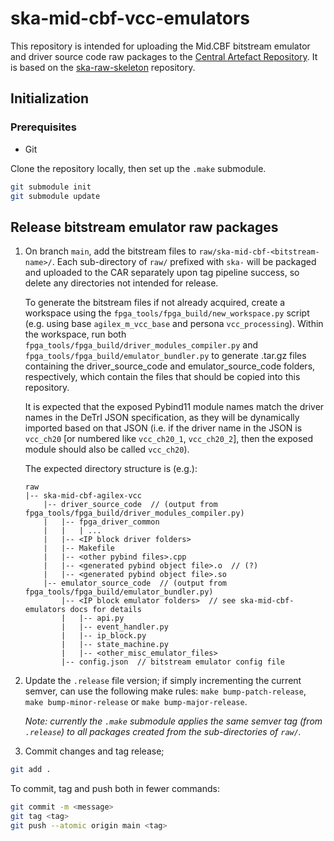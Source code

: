 # ska-mid-cbf-vcc-emulators

This repository is intended for uploading the Mid.CBF bitstream emulator and driver source code
raw packages to the [Central Artefact Repository](https://artefact.skao.int/). 
It is based on the [ska-raw-skeleton](https://gitlab.com/ska-telescope/templates/ska-raw-skeleton) repository.

## Initialization

### Prerequisites
- Git

Clone the repository locally, then set up the `.make` submodule.
```bash
git submodule init
git submodule update
```

## Release bitstream emulator raw packages
1. On branch `main`, add the bitstream files to `raw/ska-mid-cbf-<bitstream-name>/`. Each sub-directory of `raw/` prefixed with `ska-` will be packaged and uploaded to the CAR separately upon tag pipeline success, so delete any directories not intended for release.

   To generate the bitstream files if not already acquired, create a workspace using the `fpga_tools/fpga_build/new_workspace.py` script (e.g. using base `agilex_m_vcc_base` and persona `vcc_processing`). Within the workspace, run both `fpga_tools/fpga_build/driver_modules_compiler.py` and `fpga_tools/fpga_build/emulator_bundler.py` to generate .tar.gz files containing the driver_source_code and emulator_source_code folders, respectively, which contain the files that should be copied into this repository.

   It is expected that the exposed Pybind11 module names match the driver names in the DeTrI JSON specification, as they will be dynamically imported based on that JSON (i.e. if the driver name in the JSON is `vcc_ch20` [or numbered like `vcc_ch20_1`, `vcc_ch20_2`], then the exposed module should also be called `vcc_ch20`).

   The expected directory structure is (e.g.):
   ```text
   raw
   |-- ska-mid-cbf-agilex-vcc
       |-- driver_source_code  // (output from fpga_tools/fpga_build/driver_modules_compiler.py)
       |   |-- fpga_driver_common
       |   |   | ...
       |   |-- <IP block driver folders>
       |   |-- Makefile
       |   |-- <other pybind files>.cpp
       |   |-- <generated pybind object file>.o  // (?)
       |   |-- <generated pybind object file>.so
       |-- emulator_source_code  // (output from fpga_tools/fpga_build/emulator_bundler.py)
           |-- <IP block emulator folders>  // see ska-mid-cbf-emulators docs for details
           |   |-- api.py
           |   |-- event_handler.py
           |   |-- ip_block.py
           |   |-- state_machine.py
           |   |-- <other_misc_emulator_files>
           |-- config.json  // bitstream emulator config file
   ```

2. Update the `.release` file version; if simply incrementing the current 
semver, can use the following make rules: `make bump-patch-release`, 
`make bump-minor-release` or `make bump-major-release`.

    *Note: currently the `.make` submodule applies the same semver tag (from `.release`) to all packages created from the sub-directories of `raw/`.*

3. Commit changes and tag release;
```bash
git add .
```

To commit, tag and push both in fewer commands:
```bash
git commit -m <message>
git tag <tag>
git push --atomic origin main <tag>
```

